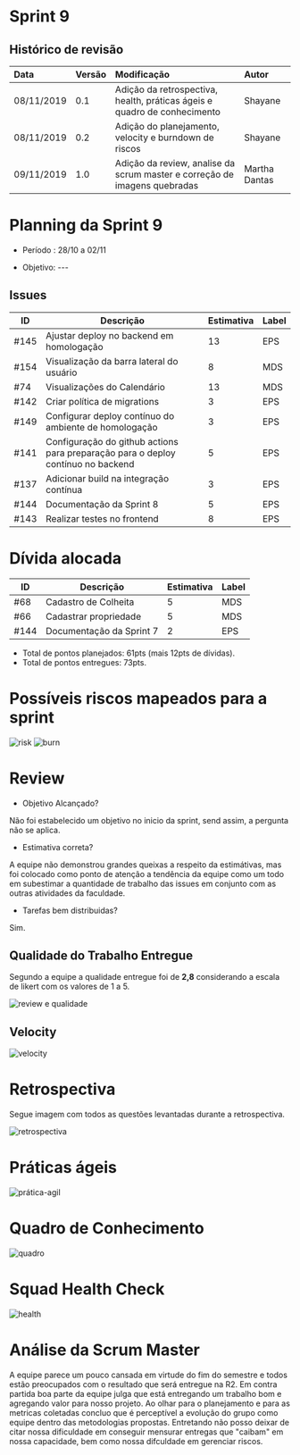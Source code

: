 # Sprint 9

## Histórico de revisão
| Data   | Versão | Modificação  | Autor  |
| :- | :- | :- | :- |
| 08/11/2019 | 0.1 | Adição da retrospectiva, health, práticas ágeis e quadro de conhecimento | Shayane |
| 08/11/2019 | 0.2 | Adição do planejamento, velocity e burndown de riscos | Shayane |
| 09/11/2019 | 1.0 | Adição da review, analise da scrum master e correção de imagens quebradas | Martha Dantas |

# Planning da Sprint 9

- Período : 28/10 a 02/11

- Objetivo: ---

## Issues

| ID | Descrição | Estimativa | Label |
| ---|-----------|------------|-------|
| #145 | Ajustar deploy no backend em homologação | 13 | EPS |
| #154 | Visualização da barra lateral do usuário | 8 | MDS |
| #74 | Visualizações do Calendário | 13 | MDS |
| #142 | Criar política de migrations | 3 | EPS |
| #149 | Configurar deploy contínuo do ambiente de homologação | 3 | EPS |
| #141 | Configuração do github actions para preparação para o deploy contínuo no backend | 5 | EPS |
| #137 | Adicionar build na integração contínua | 3 | EPS |
| #144 | Documentação da Sprint 8 | 5 | EPS |
| #143 | Realizar testes no frontend | 8 | EPS |


# Dívida alocada

ID | Descrição | Estimativa | Label|
---|-----------|------------|-------|
| #68 | Cadastro de Colheita | 5 | MDS |
| #66 | Cadastrar propriedade | 5 | MDS |
| #144 | Documentação da Sprint 7 | 2 | EPS |

 - Total de pontos planejados: 61pts (mais 12pts de dívidas).
 - Total de pontos entregues: 73pts.

 # Possíveis riscos mapeados para a sprint

![risk](../img/gerenciamento/risks9.png)
![burn](../img/gerenciamento/burn9.png)

# Review

-  Objetivo Alcançado?

Não foi estabelecido um objetivo no inicio da sprint, send assim, a pergunta não se aplica.

- Estimativa correta? 

 A equipe não demonstrou grandes queixas a respeito da estimátivas, mas foi colocado como ponto de atenção a tendência da equipe como um todo em subestimar a quantidade de trabalho das issues em conjunto com as outras atividades da faculdade.

- Tarefas bem distribuidas? 

 Sim.


## Qualidade do Trabalho Entregue

Segundo a equipe a qualidade entregue foi de **2,8** considerando a escala de likert com os valores de 1 a 5.

![review e qualidade](../img/gerenciamento/review9.jpg)

## Velocity

![velocity](../img/gerenciamento/velocity9.png)

# Retrospectiva

Segue imagem com todos as questões levantadas durante a retrospectiva.

![retrospectiva](../img/gerenciamento/retrospectiva9.png)

# Práticas ágeis 

![prática-agil](../img/gerenciamento/agil9.png)

# Quadro de Conhecimento

![quadro](../img/gerenciamento/conhecimento9.png)

# Squad Health Check

![health](../img/gerenciamento/health9.png)

# Análise da Scrum Master

A equipe parece um pouco cansada em virtude do fim do semestre e todos estão preocupados com o resultado que será entregue na R2. Em contra partida boa parte da equipe julga que está entregando um trabalho bom e agregando valor para nosso projeto. Ao olhar para o planejamento e para as metricas coletadas concluo que é perceptível a evolução do grupo como equipe dentro das metodologias propostas. Entretando não posso deixar de citar nossa dificuldade em conseguir mensurar entregas que "caibam" em nossa capacidade, bem como nossa difculdade em gerenciar riscos. 

